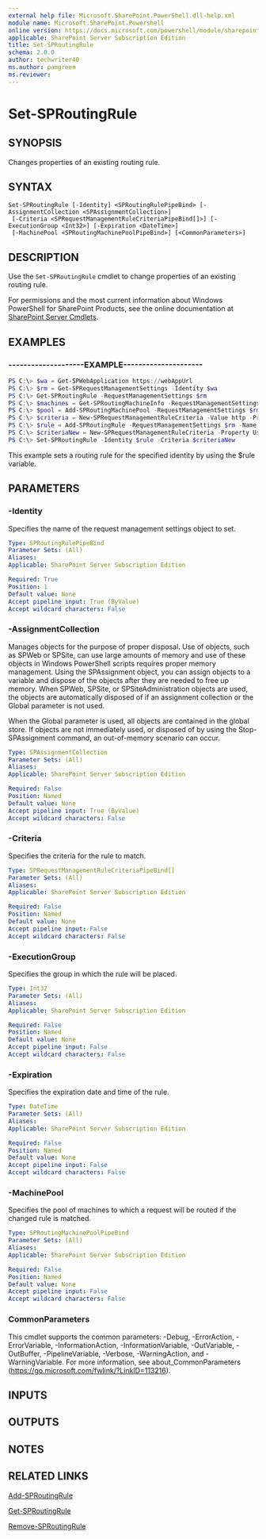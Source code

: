```yaml
---
external help file: Microsoft.SharePoint.PowerShell.dll-help.xml
module name: Microsoft.SharePoint.Powershell
online version: https://docs.microsoft.com/powershell/module/sharepoint-server/set-sproutingrule
applicable: SharePoint Server Subscription Edition
title: Set-SPRoutingRule
schema: 2.0.0
author: techwriter40
ms.author: pamgreen
ms.reviewer:
---
```


# Set-SPRoutingRule

## SYNOPSIS
Changes properties of an existing routing rule.


## SYNTAX

```
Set-SPRoutingRule [-Identity] <SPRoutingRulePipeBind> [-AssignmentCollection <SPAssignmentCollection>]
 [-Criteria <SPRequestManagementRuleCriteriaPipeBind[]>] [-ExecutionGroup <Int32>] [-Expiration <DateTime>]
 [-MachinePool <SPRoutingMachinePoolPipeBind>] [<CommonParameters>]
```

## DESCRIPTION
Use the `Set-SPRoutingRule` cmdlet to change properties of an existing routing rule.

For permissions and the most current information about Windows PowerShell for SharePoint Products, see the online documentation at [SharePoint Server Cmdlets](https://docs.microsoft.com/powershell/sharepoint/sharepoint-server/sharepoint-server-cmdlets).


## EXAMPLES

### --------------------EXAMPLE---------------------
```powershell
PS C:\> $wa = Get-SPWebApplication https://webAppUrl
PS C:\> $rm = Get-SPRequestManagementSettings -Identity $wa
PS C:\> Get-SPRoutingRule -RequestManagementSettings $rm
PS C:\> $machines = Get-SPRoutingMachineInfo -RequestManagementSettings $rm
PS C:\> $pool = Add-SPRoutingMachinePool -RequestManagementSettings $rm -Name <Name of Pool> -MachineTargets $machines
PS C:\> $criteria = New-SPRequestManagementRuleCriteria -Value http -Property url -MatchType startswith -CaseSensitive $false
PS C:\> $rule = Add-SPRoutingRule -RequestManagementSettings $rm -Name <Rule Name> -Criteria $c -MachinePool $pool
PS C:\> $criteriaNew = New-SPRequestManagementRuleCriteria -Property UserAgent -MatchType Equals -Value "Mozilla/4.0 (compatible; MSIE 4.01; Windows NT; MS Search 6.0 Robot)"
PS C:\> Set-SPRoutingRule -Identity $rule -Criteria $criteriaNew
```

This example sets a routing rule for the specified identity by using the $rule variable.


## PARAMETERS

### -Identity
Specifies the name of the request management settings object to set.

```yaml
Type: SPRoutingRulePipeBind
Parameter Sets: (All)
Aliases: 
Applicable: SharePoint Server Subscription Edition

Required: True
Position: 1
Default value: None
Accept pipeline input: True (ByValue)
Accept wildcard characters: False
```

### -AssignmentCollection
Manages objects for the purpose of proper disposal. Use of objects, such as SPWeb or SPSite, can use large amounts of memory and use of these objects in Windows PowerShell scripts requires proper memory management. Using the SPAssignment object, you can assign objects to a variable and dispose of the objects after they are needed to free up memory. When SPWeb, SPSite, or SPSiteAdministration objects are used, the objects are automatically disposed of if an assignment collection or the Global parameter is not used.

When the Global parameter is used, all objects are contained in the global store. If objects are not immediately used, or disposed of by using the Stop-SPAssignment command, an out-of-memory scenario can occur.

```yaml
Type: SPAssignmentCollection
Parameter Sets: (All)
Aliases: 
Applicable: SharePoint Server Subscription Edition

Required: False
Position: Named
Default value: None
Accept pipeline input: True (ByValue)
Accept wildcard characters: False
```

### -Criteria
Specifies the criteria for the rule to match.

```yaml
Type: SPRequestManagementRuleCriteriaPipeBind[]
Parameter Sets: (All)
Aliases: 
Applicable: SharePoint Server Subscription Edition

Required: False
Position: Named
Default value: None
Accept pipeline input: False
Accept wildcard characters: False
```

### -ExecutionGroup
Specifies the group in which the rule will be placed.

```yaml
Type: Int32
Parameter Sets: (All)
Aliases: 
Applicable: SharePoint Server Subscription Edition

Required: False
Position: Named
Default value: None
Accept pipeline input: False
Accept wildcard characters: False
```

### -Expiration
Specifies the expiration date and time of the rule.

```yaml
Type: DateTime
Parameter Sets: (All)
Aliases: 
Applicable: SharePoint Server Subscription Edition

Required: False
Position: Named
Default value: None
Accept pipeline input: False
Accept wildcard characters: False
```

### -MachinePool
Specifies the pool of machines to which a request will be routed if the changed rule is matched.

```yaml
Type: SPRoutingMachinePoolPipeBind
Parameter Sets: (All)
Aliases: 
Applicable: SharePoint Server Subscription Edition

Required: False
Position: Named
Default value: None
Accept pipeline input: False
Accept wildcard characters: False
```

### CommonParameters
This cmdlet supports the common parameters: -Debug, -ErrorAction, -ErrorVariable, -InformationAction, -InformationVariable, -OutVariable, -OutBuffer, -PipelineVariable, -Verbose, -WarningAction, and -WarningVariable. For more information, see about_CommonParameters (https://go.microsoft.com/fwlink/?LinkID=113216).

## INPUTS

## OUTPUTS

## NOTES

## RELATED LINKS

[Add-SPRoutingRule](Add-SPRoutingRule.md)

[Get-SPRoutingRule](Get-SPRoutingRule.md)

[Remove-SPRoutingRule](Remove-SPRoutingRule.md)
